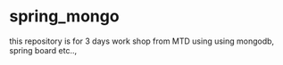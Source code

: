 # spring_mongo
this repository is for 3 days work shop from MTD using using mongodb, spring board etc..,
